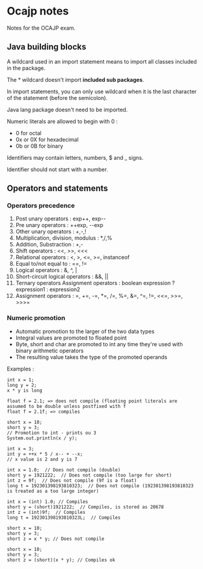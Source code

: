 # Ocajp notes

Notes for the OCAJP exam.

## Java building blocks

A wildcard used in an import statement means to import all classes included in the package.

The \* wildcard doesn't import **included sub packages**.

In import statements, you can only use wildcard when it is the last character of the statement (before the semicolon).

Java lang package doesn't need to be imported.

Numeric literals are allowed to begin with 0 :

* 0 for octal
* 0x or 0X  for hexadecimal
* 0b or 0B for binary

Identifiers may contain letters, numbers, $ and _ signs.

Identifier should not start with a number.

## Operators and statements

### Operators precedence

1. Post unary operators : exp++, exp--
2. Pre unary operators : ++exp, --exp
3. Other unary operators : +,-,!
4. Multiplication, division, modulus : *,/,%
5. Addition, Substraction : +,-
6. Shift operators : <<, >>, <<<
7. Relational operators : <, >, <=, >=, instanceof
8. Equal to/not equal to : ==, !=
9. Logical operators : &, ^, |
10. Short-circuit logical operators : &&, ||
11. Ternary operators Assignment operators : boolean expression ? expression1 : expression2 
12. Assignment operators : =, +=, -=, *=, /=, %=, &=, ^=, !=, <<=, >>=, >>>=

### Numeric promotion

* Automatic promotion to the larger of the two data types
* Integral values are promoted to floated point
* Byte, short and char are promoted to int any time they're used with binary arithmetic operators
* The resulting value takes the type of the promoted operands

Examples :

    int x = 1;
    long y = 2;
    x * y is long
    
    float f = 2.1; => does not compile (floating point literals are assumed to be double unless postfixed with f
    float f = 2.1f; => compiles
    
    short x = 10;
    short y = 3;
    // Promotion to int - prints ou 3
    System.out.println(x / y);

    int x = 3; 
    int y = ++x * 5 / x-- + --x;
    // x value is 2 and y is 7
    
    int x = 1.0;  // Does not compile (double)
    short y = 1921222;  // Does not compile (too large for short)
    int z = 9f;  // Does not compile (9f is a float)
    long t = 192301398193810323;  // Does not compile (192301398193810323 is treated as a too large integer)
    
    int x = (int) 1.0; // Compiles
    short y = (short)1921222;  // Compiles, is stored as 20678
    int z = (int)9f;  // Compiles
    long t = 192301398193810323L;  // Compiles
 
    short x = 10; 
    short y = 3; 
    short z = x * y; // Does not compile
    
    short x = 10; 
    short y = 3; 
    short z = (short)(x * y); // Compiles ok









